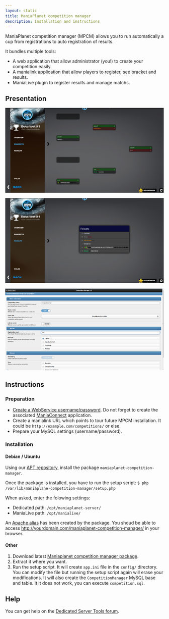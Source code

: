 ```yaml
---
layout: static
title: ManiaPlanet competition manager
description: Installation and instructions
---
```


ManiaPlanet competition manager (MPCM) allows you to run automatically a cup from registrations to auto registration of results.

It bundles multiple tools:

* A web application that allow administrator (you!) to create your competition easily.
* A manialink application that allow players to register, see bracket and results.
* ManiaLive plugin to register results and manage matchs. 

## Presentation

![Bracket generator](./img/compet1.png)

![Results](./img/compet2.png)

![Easy management](./img/compet3.png)


## Instructions

### Preparation

* [Create a WebService username/password](https://player.maniaplanet.com/webservices). Do not forget to create the associated [ManiaConnect](maniaconnect.html) application. 
* Create a manialink URL which points to tour future MPCM installation. It could be `http://example.com/competitions/` or else. 
* Prepare your MySQL settings (username/password).

### Installation

#### Debian / Ubuntu 

Using our [APT repository](apt.html), install the package `maniaplanet-competition-manager`.

Once the package is installed, you have to run the setup script: `$ php /var/lib/maniaplane-competition-manager/setup.php`

When asked, enter the folowing settings:

* Dedicated path: `/opt/maniaplanet-server/`
* ManiaLive path: `/opt/manialive/`

An [Apache alias](https://httpd.apache.org/docs/2.4/mod/mod_alias.html) has been created by the package. You shoud be able to access <http://yourdomain.com/maniaplanet-competition-manager/> in your browser. 

#### Other

1. Download latest [Maniaplanet competition manager package](http://code.google.com/p/maniaplanet-competition-manager/downloads/list).
2. Extract it where you want.
3. Run the setup script. It will create `app.ini` file in the `config/` directory. You can modify the file but running the setup script again will erase your modifications. 
It will also create the `CompetitionManager` MySQL base and table. It it does not work, you can execute `competition.sql`. 

## Help

You can get help on the [Dedicated Server Tools forum](http://forum.maniaplanet.com/viewforum.php?f=463).